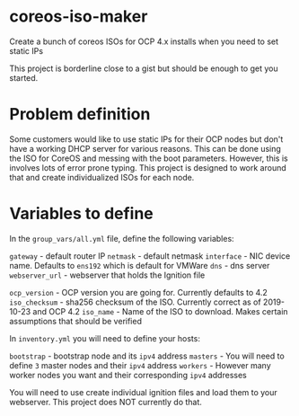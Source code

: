 # coreos-iso-maker
Create a bunch of coreos ISOs for OCP 4.x installs when you need to set static IPs

This project is borderline close to a gist but should be enough to get you started.

# Problem definition
Some customers would like to use static IPs for their OCP nodes but don't have a
working DHCP server for various reasons.  This can be done using the ISO for CoreOS
and messing with the boot parameters.  However, this is involves lots of error prone
typing.  This project is designed to work around that and create individualized ISOs
for each node.

# Variables to define
In the `group_vars/all.yml` file, define the following variables:

`gateway`  	- default router IP
`netmask`  	- default netmask
`interface` 	- NIC device name.  Defaults to `ens192` which is default for VMWare
`dns`		- dns server
`webserver_url` - webserver that holds the Ignition file

`ocp_version` 	- OCP version you are going for.  Currently defaults to 4.2
`iso_checksum`	- sha256 checksum of the ISO.  Currently correct as of 2019-10-23 and OCP 4.2
`iso_name`	- Name of the ISO to download.  Makes certain assumptions that should be verified

In `inventory.yml` you will need to define your hosts:

`bootstrap`	- bootstrap node and its `ipv4` address
`masters`	- You will need to define `3` master nodes and their `ipv4` address
`workers`	- However many worker nodes you want and their corresponding `ipv4` addresses

You will need to use create individual ignition files and load them to your webserver.
This project does NOT currently do that.

